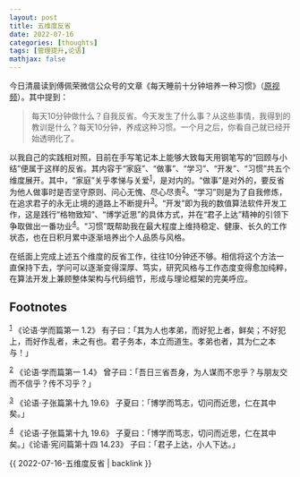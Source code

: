 ```yaml
---
layout: post
title: 五维度反省
date: 2022-07-16
categories: [thoughts]
tags: [管理提升,论语]
mathjax: false
---
```


今日清晨读到傅佩荣微信公众号的文章《每天睡前十分钟培养一种习惯》（[原视频](http://t.cn/A6htSPKd?m=4471956700673280&u=1247263945)）。其中提到：

> 每天10分钟做什么？自我反省。今天发生了什么事？从这些事情，我得到的教训是什么？每天10分钟，养成这种习惯。一个月之后，你看自己就已经开始透明化了。

以我自己的实践相对照，目前在手写笔记本上能够大致每天用钢笔写的“回顾与小结”便属于这样的反省。其内容于“家庭”、“做事”、“学习”、“开发”、“习惯”共五个维度展开。其中，“家庭”关乎孝悌与关爱<sup><a id="fnr.1" class="footref" href="#fn.1">1</a></sup>，是对内的。“做事”是对外的，要反省为他人做事时是否坚守原则、问心无愧、尽心尽责<sup><a id="fnr.2" class="footref" href="#fn.2">2</a></sup>。“学习”则是为了自我修炼，在追求君子的永无止境的道路上不断提升<sup><a id="fnr.3" class="footref" href="#fn.3">3</a></sup>。“开发”即为我的数值算法软件开发工作，这是践行“格物致知”、“博学近思”的具体方式，并在“君子上达”精神的引领下争取做出一番功业<sup><a id="fnr.4" class="footref" href="#fn.4">4</a></sup>。“习惯”既帮助我在最大程度上维持稳定、健康、长久的工作状态，也在日积月累中逐渐培养出个人品质与风格。

在纸面上完成上述五个维度的反省工作，往往10分钟还不够。相信将这个方法一直保持下去，学问可以逐渐变得深厚、笃实，研究风格与工作态度变得愈加纯粹，在算法开发上兼顾整体架构与代码细节，形成与理论框架的完美呼应。

## Footnotes

<sup><a id="fn.1" class="footnum" href="#fnr.1">1</a></sup> 《论语·学而篇第一 1.2》 有子曰：「其为人也孝弟，而好犯上者，鲜矣；不好犯上，而好作乱者，未之有也。君子务本，本立而道生。孝弟也者，其为仁之本与！」

<sup><a id="fn.2" class="footnum" href="#fnr.2">2</a></sup> 《论语·学而篇第一 1.4》 曾子曰：「吾日三省吾身，为人谋而不忠乎？与朋友交而不信乎？传不习乎？」

<sup><a id="fn.3" class="footnum" href="#fnr.3">3</a></sup> 《论语·子张篇第十九 19.6》 子夏曰：「博学而笃志，切问而近思，仁在其中矣。」

<sup><a id="fn.4" class="footnum" href="#fnr.4">4</a></sup> 《论语·子张篇第十九 19.6》 子夏曰：「博学而笃志，切问而近思，仁在其中矣。」《论语·宪问篇第十四 14.23》 子曰：「君子上达，小人下达。」

{{ 2022-07-16-五维度反省 | backlink }}
